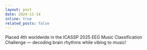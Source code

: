 ```yaml
---
layout: post
date: 2024-11-14
inline: true
related_posts: false
---
```


Placed 4th worldwide in the ICASSP 2025 EEG Music Classification Challenge — decoding brain rhythms while vibing to music!